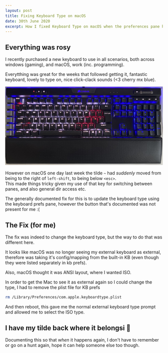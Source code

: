 ```yaml
---
layout: post
title: Fixing Keyboard Type on macOS
date: 30th June 2020
excerpt: How I fixed Keyboard Type on macOS when the preferences pane had no such option.
---
```


## Everything was rosy

I recently purchased a new keyboard to use in all scenarios, both across windows
(gaming), and macOS, work (inc. programming).

Everytthing was great for the weeks that followed getting it, fantastic
keyboard, lovely to type on, nice click-clack sounds (<3 cherry mx blue).

![Corsair K95 RGB Platinum XT](/images/corsair-k95-rgb-platinum-xt.jpg)

However on macOS one day last week the tilde `~` had _suddenly_ moved from being to
the right of `left-shift`, to being below `<esc>`.  
This made things tricky given my use of that key for switching between panes,
and also general dir access etc.

The generally documented fix for this is to update the keyboard type using
the keyboard prefs pane, however the button that's documented was not present
for me :(

## The Fix (for me)

The fix was indeed to change the keyboard type, but the way to do that was
different here.  

It looks like macOS was no longer seeing my external keyboard as external,
therefore was taking it's config/mapping from the built-in KB (even though they
were listed separately in kb prefs).  

Also, macOS thought it was ANSI layout, where I wanted ISO.

In order to get the Mac to see it as external again so I could change the type,
I had to remove the plist file for KB prefs

```bash
rm /Library/Preferences/com.apple.keyboardtype.plist
```

And then reboot, this gave me the normal external keyboard type prompt and
allowed me to select the ISO type.  

## I have my tilde back where it belongsi 🍾

Documenting this so that _when_ it happens again, I don't have to remember or go
on a hunt again, hope it can help someone else too though.  
